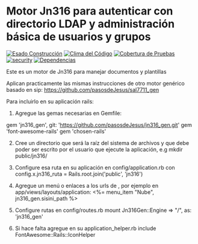 # Motor Jn316 para autenticar con directorio LDAP y administración básica de usuarios y grupos
[![Esado Construcción](https://api.travis-ci.org/pasosdeJesus/jn316_gen.svg?branch=master)](https://travis-ci.org/pasosdeJesus/jn316_gen) [![Clima del Código](https://codeclimate.com/github/pasosdeJesus/jn316_gen/badges/gpa.svg)](https://codeclimate.com/github/pasosdeJesus/jn316_gen) [![Cobertura de Pruebas](https://codeclimate.com/github/pasosdeJesus/jn316_gen/badges/coverage.svg)](https://codeclimate.com/github/pasosdeJesus/jn316_gen) [![security](https://hakiri.io/github/pasosdeJesus/jn316_gen/master.svg)](https://hakiri.io/github/pasosdeJesus/jn316_gen/master) [![Dependencias](https://gemnasium.com/pasosdeJesus/jn316_gen.svg)](https://gemnasium.com/pasosdeJesus/jn316_gen) 

Este es un motor de Jn316 para manejar documentos y plantillas

Aplican practicamente las mismas instrucciones de otro motor genérico
basado en sip:
	https://github.com/pasosdeJesus/sal7711_gen

Para incluirlo en su aplicación rails:
1. Agregue las gemas necesarias en Gemfile:

gem 'jn316_gen', git: 'https://github.com/pasosdeJesus/jn316_gen.git'
gem 'font-awesome-rails'
gem 'chosen-rails'

2. Cree un directorio que será la raíz del sistema de archivos y que
debe poder ser escrito por el usuario que ejecute la aplicación, e.g
mkdir public/jn316/

3. Configure esa ruta en su aplicación en config/application.rb con
config.x.jn316_ruta = Rails.root.join('public', 'jn316')

4. Agregue un menú o enlaces a los urls de , por ejemplo en
   app/views/layouts/application:
<%= menu_item "Nube", jn316_gen.sisini_path %>

5. Configure rutas en config/routes.rb
	mount Jn316Gen::Engine => "/", as: 'jn316_gen'

6. Si hace falta agregue en su application_helper.rb
	include FontAwesome::Rails::IconHelper 
